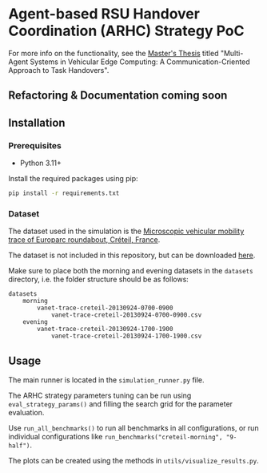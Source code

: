 # Agent-based RSU Handover Coordination (ARHC) Strategy PoC

For more info on the functionality, see the [Master's Thesis](#) titled "Multi-Agent Systems in Vehicular Edge
Computing: A Communication-Criented Approach to Task Handovers".

## Refactoring & Documentation coming soon

## Installation

### Prerequisites

- Python 3.11+

Install the required packages using pip:

```bash
pip install -r requirements.txt
```

### Dataset

The dataset used in the simulation is
the [Microscopic vehicular mobility trace of Europarc roundabout, Créteil, France](https://vehicular-mobility-trace.github.io/).

The dataset is not included in this repository, but can be
downloaded [here](https://vehicular-mobility-trace.github.io/#download).

Make sure to place both the morning and evening datasets in the `datasets` directory, i.e. the folder structure should
be as follows:

```
datasets
    morning
        vanet-trace-creteil-20130924-0700-0900
            vanet-trace-creteil-20130924-0700-0900.csv
    evening
        vanet-trace-creteil-20130924-1700-1900
            vanet-trace-creteil-20130924-1700-1900.csv
```

## Usage

The main runner is located in the `simulation_runner.py` file.

The ARHC strategy parameters tuning can be run using `eval_strategy_params()` and filling the search grid for the parameter evaluation.

Use `run_all_benchmarks()` to run all benchmarks in all configurations, or run individual configurations like `run_benchmarks("creteil-morning", "9-half")`.

The plots can be created using the methods in `utils/visualize_results.py`.
